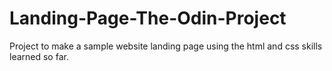 # Landing-Page-The-Odin-Project
Project to make a sample website landing page using the html and css skills learned so far.
